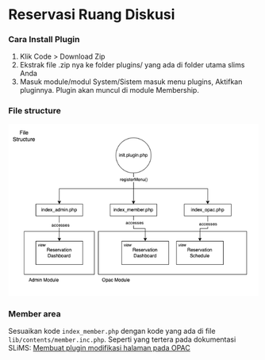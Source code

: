 # Reservasi Ruang Diskusi

### Cara Install Plugin
1. Klik Code > Download Zip
2. Ekstrak file .zip nya ke folder plugins/ yang ada di folder utama slims Anda
3. Masuk module/modul System/Sistem masuk menu plugins,
Aktifkan pluginnya. Plugin akan muncul di module Membership.

### File structure
![File Structure](docs/file_structure.png)

### Member area
Sesuaikan kode `index_member.php` dengan kode yang ada di file `lib/contents/member.inc.php`.
Seperti yang tertera pada dokumentasi SLiMS: [Membuat plugin modifikasi halaman pada OPAC](https://slims.web.id/docs/development-guide/Plugin/Membuat-plugin-modifikasi-halaman-pada-OPAC)
